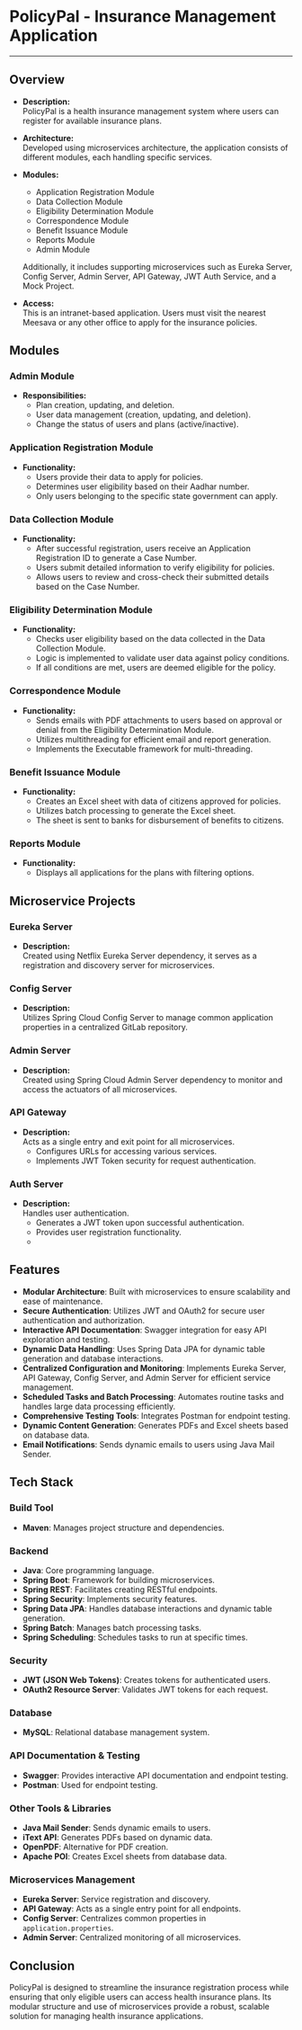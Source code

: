 # PolicyPal - Insurance Management Application
---------------------------------------------------------

## Overview
- **Description:**  
  PolicyPal is a health insurance management system where users can register for available insurance plans.
  
- **Architecture:**  
  Developed using microservices architecture, the application consists of different modules, each handling specific services.
  
- **Modules:**
  - Application Registration Module
  - Data Collection Module
  - Eligibility Determination Module
  - Correspondence Module
  - Benefit Issuance Module
  - Reports Module
  - Admin Module
  
  Additionally, it includes supporting microservices such as Eureka Server, Config Server, Admin Server, API Gateway, JWT Auth Service, and a Mock Project.
  
- **Access:**  
  This is an intranet-based application. Users must visit the nearest Meesava or any other office to apply for the insurance policies.

## Modules

### Admin Module
- **Responsibilities:**  
  - Plan creation, updating, and deletion.
  - User data management (creation, updating, and deletion).
  - Change the status of users and plans (active/inactive).

### Application Registration Module
- **Functionality:**  
  - Users provide their data to apply for policies.
  - Determines user eligibility based on their Aadhar number.
  - Only users belonging to the specific state government can apply.

### Data Collection Module
- **Functionality:**  
  - After successful registration, users receive an Application Registration ID to generate a Case Number.
  - Users submit detailed information to verify eligibility for policies.
  - Allows users to review and cross-check their submitted details based on the Case Number.

### Eligibility Determination Module
- **Functionality:**  
  - Checks user eligibility based on the data collected in the Data Collection Module.
  - Logic is implemented to validate user data against policy conditions.
  - If all conditions are met, users are deemed eligible for the policy.

### Correspondence Module
- **Functionality:**  
  - Sends emails with PDF attachments to users based on approval or denial from the Eligibility Determination Module.
  - Utilizes multithreading for efficient email and report generation.
  - Implements the Executable framework for multi-threading.

### Benefit Issuance Module
- **Functionality:**  
  - Creates an Excel sheet with data of citizens approved for policies.
  - Utilizes batch processing to generate the Excel sheet.
  - The sheet is sent to banks for disbursement of benefits to citizens.

### Reports Module
- **Functionality:**  
  - Displays all applications for the plans with filtering options.

## Microservice Projects

### Eureka Server
- **Description:**  
  Created using Netflix Eureka Server dependency, it serves as a registration and discovery server for microservices.

### Config Server
- **Description:**  
  Utilizes Spring Cloud Config Server to manage common application properties in a centralized GitLab repository.

### Admin Server
- **Description:**  
  Created using Spring Cloud Admin Server dependency to monitor and access the actuators of all microservices.

### API Gateway
- **Description:**  
  Acts as a single entry and exit point for all microservices.
  - Configures URLs for accessing various services.
  - Implements JWT Token security for request authentication.

### Auth Server
- **Description:**  
  Handles user authentication.
  - Generates a JWT token upon successful authentication.
  - Provides user registration functionality.
  - 
## Features

- **Modular Architecture**: Built with microservices to ensure scalability and ease of maintenance.
- **Secure Authentication**: Utilizes JWT and OAuth2 for secure user authentication and authorization.
- **Interactive API Documentation**: Swagger integration for easy API exploration and testing.
- **Dynamic Data Handling**: Uses Spring Data JPA for dynamic table generation and database interactions.
- **Centralized Configuration and Monitoring**: Implements Eureka Server, API Gateway, Config Server, and Admin Server for efficient service management.
- **Scheduled Tasks and Batch Processing**: Automates routine tasks and handles large data processing efficiently.
- **Comprehensive Testing Tools**: Integrates Postman for endpoint testing.
- **Dynamic Content Generation**: Generates PDFs and Excel sheets based on database data.
- **Email Notifications**: Sends dynamic emails to users using Java Mail Sender.

## Tech Stack

### Build Tool
- **Maven**: Manages project structure and dependencies.

### Backend
- **Java**: Core programming language.
- **Spring Boot**: Framework for building microservices.
- **Spring REST**: Facilitates creating RESTful endpoints.
- **Spring Security**: Implements security features.
- **Spring Data JPA**: Handles database interactions and dynamic table generation.
- **Spring Batch**: Manages batch processing tasks.
- **Spring Scheduling**: Schedules tasks to run at specific times.

### Security
- **JWT (JSON Web Tokens)**: Creates tokens for authenticated users.
- **OAuth2 Resource Server**: Validates JWT tokens for each request.

### Database
- **MySQL**: Relational database management system.

### API Documentation & Testing
- **Swagger**: Provides interactive API documentation and endpoint testing.
- **Postman**: Used for endpoint testing.

### Other Tools & Libraries
- **Java Mail Sender**: Sends dynamic emails to users.
- **iText API**: Generates PDFs based on dynamic data.
- **OpenPDF**: Alternative for PDF creation.
- **Apache POI**: Creates Excel sheets from database data.

### Microservices Management
- **Eureka Server**: Service registration and discovery.
- **API Gateway**: Acts as a single entry point for all endpoints.
- **Config Server**: Centralizes common properties in `application.properties`.
- **Admin Server**: Centralized monitoring of all microservices.


## Conclusion
PolicyPal is designed to streamline the insurance registration process while ensuring that only eligible users can access health insurance plans. Its modular structure and use of microservices provide a robust, scalable solution for managing health insurance applications.
